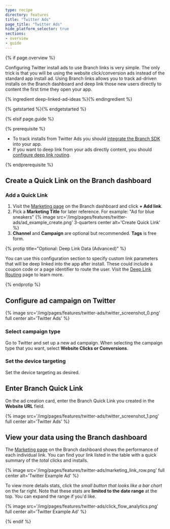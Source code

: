 ```yaml
---
type: recipe
directory: features
title: "Twitter Ads"
page_title: "Twitter Ads"
hide_platform_selector: true
sections:
- overview
- guide
---
```


{% if page.overview %}

Configuring Twitter install ads to use Branch links is very simple. The only trick is that you will be using the website click/conversion ads instead of the standard app install ad. Using Branch links allows you to track ad-driven installs on the Branch dashboard and deep link those new users directly to content the first time they open your app.

{% ingredient deep-linked-ad-ideas %}{% endingredient %}

{% getstarted %}{% endgetstarted %}

{% elsif page.guide %}

{% prerequisite %}

- To track installs from Twitter Ads you should [integrate the Branch SDK]({{base.url}}/getting-started/sdk-integration-guide) into your app.
- If you want to deep link from your ads directly content, you should [configure deep link routing]({{base.url}}/getting-started/deep-link-routing).

{% endprerequisite %}

## Create a Quick Link on the Branch dashboard

### Add a Quick Link

1. Visit the [Marketing page](https://dashboard.branch.io/#/marketing) on the Branch dashboard and click **+ Add link**.
1. Pick a **Marketing Title** for later reference. For example: "Ad for blue sneakers" {% image src='/img/pages/features/twitter-ads/ad_example_create.png' 3-quarters center alt='Create Quick Link' %}
1. **Channel** and **Campaign** are optional but recommended. **Tags** is free form.

{% protip title="Optional: Deep Link Data (Advanced)" %}

You can use this configuration section to specify custom link parameters that will be deep linked into the app after install. These could include a coupon code or a page identifier to route the user. Visit the [Deep Link Routing]({{base.url}}/getting-started/deep-link-routing) page to learn more.

{% endprotip %}

## Configure ad campaign on Twitter

{% image src='/img/pages/features/twitter-ads/twitter_screenshot_0.png' full center alt='Twitter Ads' %}

### Select campaign type

Go to Twitter and set up a new ad campaign. When selecting the campaign type that you want, select **Website Clicks or Conversions**.

### Set the device targeting

Set the device targeting as desired. 

## Enter Branch Quick Link

On the ad creation card, enter the Branch Quick Link you created in the **Website URL** field.

{% image src='/img/pages/features/twitter-ads/twitter_screenshot_1.png' full center alt='Twitter Ads' %}

## View your data using the Branch dashboard

The [Marketing page](https://dashboard.branch.io/#/marketing) on the Branch dashboard shows the performance of each individual link. You can find your link listed in the table with a quick summary of the _total_ clicks and installs. 

{% image src='/img/pages/features/twitter-ads/marketing_link_row.png' full center alt='Twitter Example Ad' %}

To view more details stats, click the _small button that looks like a bar chart_ on the far right. Note that these stats are **limited to the date range** at the top. You can expand the range if you'd like.

{% image src='/img/pages/features/twitter-ads/click_flow_analytics.png' full center alt='Twitter Example Ad' %}

{% endif %}